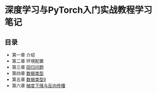 # 深度学习与PyTorch入门实战教程学习笔记
## 目录
- 第一章 介绍
- 第二章 环境配置
- 第三章 [回归问题](Chap3_Regression)
- 第四章 [数据类型](Chap4_DataType)
- 第五章 [数据类型II](Chap5_DataType2)
- 第六章 [梯度下降与反向传播](Chap6_GradientDesend)